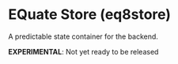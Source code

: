 # EQuate Store (eq8store)

A predictable state container for the backend.

**EXPERIMENTAL**: Not yet ready to be released
